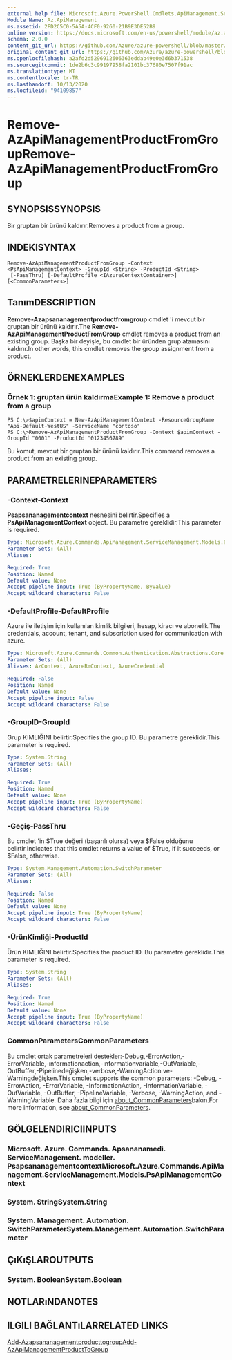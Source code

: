 ```yaml
---
external help file: Microsoft.Azure.PowerShell.Cmdlets.ApiManagement.ServiceManagement.dll-Help.xml
Module Name: Az.ApiManagement
ms.assetid: 2FD2C5C0-5A5A-4CF0-9260-21B9E3DE52B9
online version: https://docs.microsoft.com/en-us/powershell/module/az.apimanagement/remove-azapimanagementproductfromgroup
schema: 2.0.0
content_git_url: https://github.com/Azure/azure-powershell/blob/master/src/ApiManagement/ApiManagement/help/Remove-AzApiManagementProductFromGroup.md
original_content_git_url: https://github.com/Azure/azure-powershell/blob/master/src/ApiManagement/ApiManagement/help/Remove-AzApiManagementProductFromGroup.md
ms.openlocfilehash: a2afd2d5296912606363eddab49e0e3d6b371538
ms.sourcegitcommit: 1de2b6c3c99197958fa2101bc37680e7507f91ac
ms.translationtype: MT
ms.contentlocale: tr-TR
ms.lasthandoff: 10/13/2020
ms.locfileid: "94109857"
---
```

# <span data-ttu-id="dcd7f-101">Remove-AzApiManagementProductFromGroup</span><span class="sxs-lookup"><span data-stu-id="dcd7f-101">Remove-AzApiManagementProductFromGroup</span></span>

## <span data-ttu-id="dcd7f-102">SYNOPSIS</span><span class="sxs-lookup"><span data-stu-id="dcd7f-102">SYNOPSIS</span></span>
<span data-ttu-id="dcd7f-103">Bir gruptan bir ürünü kaldırır.</span><span class="sxs-lookup"><span data-stu-id="dcd7f-103">Removes a product from a group.</span></span>

## <span data-ttu-id="dcd7f-104">INDEKI</span><span class="sxs-lookup"><span data-stu-id="dcd7f-104">SYNTAX</span></span>

```
Remove-AzApiManagementProductFromGroup -Context <PsApiManagementContext> -GroupId <String> -ProductId <String>
 [-PassThru] [-DefaultProfile <IAzureContextContainer>] [<CommonParameters>]
```

## <span data-ttu-id="dcd7f-105">Tanım</span><span class="sxs-lookup"><span data-stu-id="dcd7f-105">DESCRIPTION</span></span>
<span data-ttu-id="dcd7f-106">**Remove-Azapsananagementproductfromgroup** cmdlet 'i mevcut bir gruptan bir ürünü kaldırır.</span><span class="sxs-lookup"><span data-stu-id="dcd7f-106">The **Remove-AzApiManagementProductFromGroup** cmdlet removes a product from an existing group.</span></span>
<span data-ttu-id="dcd7f-107">Başka bir deyişle, bu cmdlet bir üründen grup atamasını kaldırır.</span><span class="sxs-lookup"><span data-stu-id="dcd7f-107">In other words, this cmdlet removes the group assignment from a product.</span></span>

## <span data-ttu-id="dcd7f-108">ÖRNEKLERDEN</span><span class="sxs-lookup"><span data-stu-id="dcd7f-108">EXAMPLES</span></span>

### <span data-ttu-id="dcd7f-109">Örnek 1: gruptan ürün kaldırma</span><span class="sxs-lookup"><span data-stu-id="dcd7f-109">Example 1: Remove a product from a group</span></span>
```
PS C:\>$apimContext = New-AzApiManagementContext -ResourceGroupName "Api-Default-WestUS" -ServiceName "contoso"
PS C:\>Remove-AzApiManagementProductFromGroup -Context $apimContext -GroupId "0001" -ProductId "0123456789"
```

<span data-ttu-id="dcd7f-110">Bu komut, mevcut bir gruptan bir ürünü kaldırır.</span><span class="sxs-lookup"><span data-stu-id="dcd7f-110">This command removes a product from an existing group.</span></span>

## <span data-ttu-id="dcd7f-111">PARAMETRELERINE</span><span class="sxs-lookup"><span data-stu-id="dcd7f-111">PARAMETERS</span></span>

### <span data-ttu-id="dcd7f-112">-Context</span><span class="sxs-lookup"><span data-stu-id="dcd7f-112">-Context</span></span>
<span data-ttu-id="dcd7f-113">**Psapsananagementcontext** nesnesini belirtir.</span><span class="sxs-lookup"><span data-stu-id="dcd7f-113">Specifies a **PsApiManagementContext** object.</span></span>
<span data-ttu-id="dcd7f-114">Bu parametre gereklidir.</span><span class="sxs-lookup"><span data-stu-id="dcd7f-114">This parameter is required.</span></span>

```yaml
Type: Microsoft.Azure.Commands.ApiManagement.ServiceManagement.Models.PsApiManagementContext
Parameter Sets: (All)
Aliases:

Required: True
Position: Named
Default value: None
Accept pipeline input: True (ByPropertyName, ByValue)
Accept wildcard characters: False
```

### <span data-ttu-id="dcd7f-115">-DefaultProfile</span><span class="sxs-lookup"><span data-stu-id="dcd7f-115">-DefaultProfile</span></span>
<span data-ttu-id="dcd7f-116">Azure ile iletişim için kullanılan kimlik bilgileri, hesap, kiracı ve abonelik.</span><span class="sxs-lookup"><span data-stu-id="dcd7f-116">The credentials, account, tenant, and subscription used for communication with azure.</span></span>

```yaml
Type: Microsoft.Azure.Commands.Common.Authentication.Abstractions.Core.IAzureContextContainer
Parameter Sets: (All)
Aliases: AzContext, AzureRmContext, AzureCredential

Required: False
Position: Named
Default value: None
Accept pipeline input: False
Accept wildcard characters: False
```

### <span data-ttu-id="dcd7f-117">-GroupID</span><span class="sxs-lookup"><span data-stu-id="dcd7f-117">-GroupId</span></span>
<span data-ttu-id="dcd7f-118">Grup KIMLIĞINI belirtir.</span><span class="sxs-lookup"><span data-stu-id="dcd7f-118">Specifies the group ID.</span></span>
<span data-ttu-id="dcd7f-119">Bu parametre gereklidir.</span><span class="sxs-lookup"><span data-stu-id="dcd7f-119">This parameter is required.</span></span>

```yaml
Type: System.String
Parameter Sets: (All)
Aliases:

Required: True
Position: Named
Default value: None
Accept pipeline input: True (ByPropertyName)
Accept wildcard characters: False
```

### <span data-ttu-id="dcd7f-120">-Geçiş</span><span class="sxs-lookup"><span data-stu-id="dcd7f-120">-PassThru</span></span>
<span data-ttu-id="dcd7f-121">Bu cmdlet 'in $True değeri (başarılı olursa) veya $False olduğunu belirtir.</span><span class="sxs-lookup"><span data-stu-id="dcd7f-121">Indicates that this cmdlet returns a value of $True, if it succeeds, or $False, otherwise.</span></span>

```yaml
Type: System.Management.Automation.SwitchParameter
Parameter Sets: (All)
Aliases:

Required: False
Position: Named
Default value: None
Accept pipeline input: True (ByPropertyName)
Accept wildcard characters: False
```

### <span data-ttu-id="dcd7f-122">-ÜrünKimliği</span><span class="sxs-lookup"><span data-stu-id="dcd7f-122">-ProductId</span></span>
<span data-ttu-id="dcd7f-123">Ürün KIMLIĞINI belirtir.</span><span class="sxs-lookup"><span data-stu-id="dcd7f-123">Specifies the product ID.</span></span>
<span data-ttu-id="dcd7f-124">Bu parametre gereklidir.</span><span class="sxs-lookup"><span data-stu-id="dcd7f-124">This parameter is required.</span></span>

```yaml
Type: System.String
Parameter Sets: (All)
Aliases:

Required: True
Position: Named
Default value: None
Accept pipeline input: True (ByPropertyName)
Accept wildcard characters: False
```

### <span data-ttu-id="dcd7f-125">CommonParameters</span><span class="sxs-lookup"><span data-stu-id="dcd7f-125">CommonParameters</span></span>
<span data-ttu-id="dcd7f-126">Bu cmdlet ortak parametreleri destekler:-Debug,-ErrorAction,-ErrorVariable,-ınformationaction,-ınformationvariable,-OutVariable,-OutBuffer,-Pipelinedeğişken,-verbose,-WarningAction ve-Warningdeğişken.</span><span class="sxs-lookup"><span data-stu-id="dcd7f-126">This cmdlet supports the common parameters: -Debug, -ErrorAction, -ErrorVariable, -InformationAction, -InformationVariable, -OutVariable, -OutBuffer, -PipelineVariable, -Verbose, -WarningAction, and -WarningVariable.</span></span> <span data-ttu-id="dcd7f-127">Daha fazla bilgi için [about_CommonParameters](http://go.microsoft.com/fwlink/?LinkID=113216)bakın.</span><span class="sxs-lookup"><span data-stu-id="dcd7f-127">For more information, see [about_CommonParameters](http://go.microsoft.com/fwlink/?LinkID=113216).</span></span>

## <span data-ttu-id="dcd7f-128">GÖLGELENDIRICI</span><span class="sxs-lookup"><span data-stu-id="dcd7f-128">INPUTS</span></span>

### <span data-ttu-id="dcd7f-129">Microsoft. Azure. Commands. Apsananamedi. ServiceManagement. modeller. Psapsananagementcontext</span><span class="sxs-lookup"><span data-stu-id="dcd7f-129">Microsoft.Azure.Commands.ApiManagement.ServiceManagement.Models.PsApiManagementContext</span></span>

### <span data-ttu-id="dcd7f-130">System. String</span><span class="sxs-lookup"><span data-stu-id="dcd7f-130">System.String</span></span>

### <span data-ttu-id="dcd7f-131">System. Management. Automation. SwitchParameter</span><span class="sxs-lookup"><span data-stu-id="dcd7f-131">System.Management.Automation.SwitchParameter</span></span>

## <span data-ttu-id="dcd7f-132">ÇıKıŞLAR</span><span class="sxs-lookup"><span data-stu-id="dcd7f-132">OUTPUTS</span></span>

### <span data-ttu-id="dcd7f-133">System. Boolean</span><span class="sxs-lookup"><span data-stu-id="dcd7f-133">System.Boolean</span></span>

## <span data-ttu-id="dcd7f-134">NOTLARıNDA</span><span class="sxs-lookup"><span data-stu-id="dcd7f-134">NOTES</span></span>

## <span data-ttu-id="dcd7f-135">ILGILI BAĞLANTıLAR</span><span class="sxs-lookup"><span data-stu-id="dcd7f-135">RELATED LINKS</span></span>

[<span data-ttu-id="dcd7f-136">Add-Azapsananagementproducttogroup</span><span class="sxs-lookup"><span data-stu-id="dcd7f-136">Add-AzApiManagementProductToGroup</span></span>](./Add-AzApiManagementProductToGroup.md)


